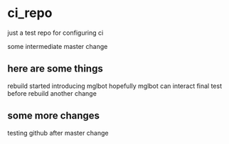 # ci_repo
just a test repo for configuring ci

some intermediate master change

## here are some things
rebuild started
introducing mglbot
hopefully mglbot can interact
final test before rebuild
another change

## some more changes
testing github
after master change
